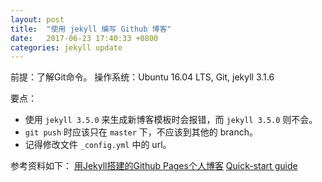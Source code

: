 ```yaml
---
layout: post
title:  "使用 jekyll 编写 Github 博客"
date:   2017-06-23 17:40:33 +0800
categories: jekyll update
---
```

前提：了解Git命令。
操作系统：Ubuntu 16.04 LTS, Git, jekyll 3.1.6

要点：

* 使用 `jekyll 3.5.0` 来生成新博客模板时会报错，而 `jekyll 3.5.0` 则不会。
* `git push` 时应该只在 `master` 下，不应该到其他的 branch。
* 记得修改文件 `_config.yml` 中的 url。

参考资料如下：
[用Jekyll搭建的Github Pages个人博客](http://www.jianshu.com/p/88c9e72978b4)
[Quick-start guide](https://jekyllrb.com/docs/quickstart/)


